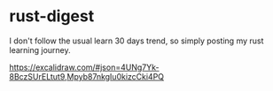 # rust-digest

I don't follow the usual learn 30 days trend, so simply posting my rust learning journey.

https://excalidraw.com/#json=4UNg7Yk-8BczSUrELtut9,Mpyb87nkgIu0kizcCki4PQ
